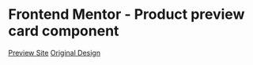 # Frontend Mentor - Product preview card component
[Preview Site](https://jagpratap.github.io/ProductPreviewCard)
[Original Design](https://www.frontendmentor.io/challenges/product-preview-card-component-GO7UmttRfa)